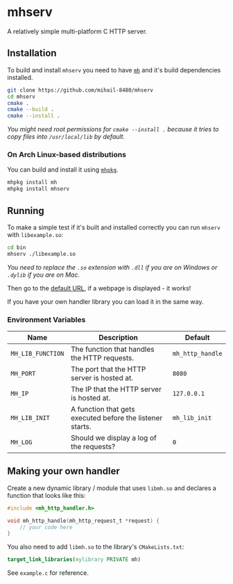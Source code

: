 # mhserv

A relatively simple multi-platform C HTTP server.

## Installation

To build and install `mhserv` you need to have [`mh`](https://github.com/mihail-8480/mh) and it's build dependencies
installed.

```sh
git clone https://github.com/mihail-8480/mhserv
cd mhserv
cmake . 
cmake --build .
cmake --install .
```

*You might need root permissions for `cmake --install .` because it tries to copy files into `/usr/local/lib` by
default.*

### On Arch Linux-based distributions
You can build and install it using [`mhpkg`](https://github.com/mihail-8480/mhpkg).
```sh
mhpkg install mh
mhpkg install mhserv
```

## Running

To make a simple test if it's built and installed correctly you can run `mhserv` with `libexample.so`:

```sh
cd bin
mhserv ./libexample.so
```

*You need to replace the `.so` extension with `.dll` if you are on Windows or `.dylib` if you are on Mac.*

Then go to the [default URL](http://localhost:8080/), if a webpage is displayed - it works!

If you have your own handler library you can load it in the same way.

### Environment Variables

| Name | Description | Default |
|------| ----------- | ------- |
| `MH_LIB_FUNCTION` | The function that handles the HTTP requests. | `mh_http_handle` |
| `MH_PORT` | The port that the HTTP server is hosted at. | `8080` |
| `MH_IP` | The IP that the HTTP server is hosted at. | `127.0.0.1` |
| `MH_LIB_INIT` | A function that gets executed before the listener starts. | `mh_lib_init` |
| `MH_LOG` | Should we display a log of the requests? | `0` |

## Making your own handler

Create a new dynamic library / module that uses `libmh.so` and declares a function that looks like this:

```c
#include <mh_http_handler.h>

void mh_http_handle(mh_http_request_t *request) {
    // your code here
}

```

You also need to add `libmh.so` to the library's `CMakeLists.txt`:

```cmake
target_link_libraries(mylibrary PRIVATE mh)
```

See `example.c` for reference.
